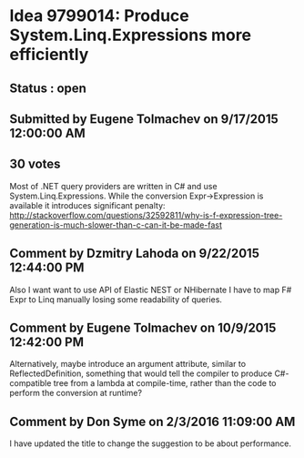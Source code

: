 # Idea 9799014: Produce System.Linq.Expressions more efficiently #

## Status : open

## Submitted by Eugene Tolmachev on 9/17/2015 12:00:00 AM

## 30 votes

Most of .NET query providers are written in C# and use System.Linq.Expressions. While the conversion Expr->Expression is available it introduces significant penalty: http://stackoverflow.com/questions/32592811/why-is-f-expression-tree-generation-is-much-slower-than-c-can-it-be-made-fast


## Comment by Dzmitry Lahoda on 9/22/2015 12:44:00 PM

Also I want want to use API of Elastic NEST or NHibernate I have to map F# Expr to Linq manually losing some readability of queries.

## Comment by Eugene Tolmachev on 10/9/2015 12:42:00 PM

Alternatively, maybe introduce an argument attribute, similar to ReflectedDefinition, something that would tell the compiler to produce C#-compatible tree from a lambda at compile-time, rather than the code to perform the conversion at runtime?

## Comment by Don Syme on 2/3/2016 11:09:00 AM

I have updated the title to change the suggestion to be about performance.
